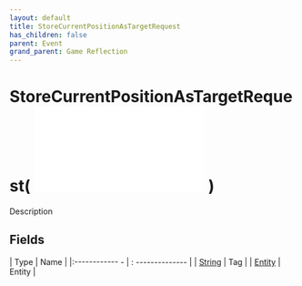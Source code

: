 ```yaml
---
layout: default
title: StoreCurrentPositionAsTargetRequest
has_children: false
parent: Event
grand_parent: Game Reflection
---
```

# StoreCurrentPositionAsTargetRequest( ![ EntityEventBase ](game-reflection/events/entity_event_base.md) )
Description 

## Fields
| Type | Name |
|:------------ - | : -------------- |
| [String](game-reflection/components/string.md) | Tag |
| [Entity](game-reflection/classes/entity.md) | Entity |

